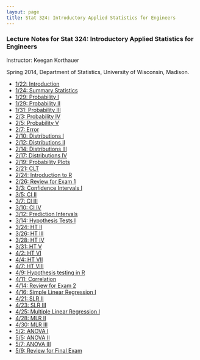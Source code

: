 ```yaml
---
layout: page
title: Stat 324: Introductory Applied Statistics for Engineers
---
```


<!-- Global site tag (gtag.js) - Google Analytics -->
<script async src="https://www.googletagmanager.com/gtag/js?id=UA-110175023-1"></script>
<script>
  window.dataLayer = window.dataLayer || [];
  function gtag(){dataLayer.push(arguments);}
  gtag('js', new Date());

  gtag('config', 'UA-110175023-1');
</script>


### Lecture Notes for Stat 324: Introductory Applied Statistics for Engineers
 
Instructor: Keegan Korthauer

Spring 2014, Department of Statistics, University of Wisconsin, Madison.

<ul>
<li> <a href="../talks/stat324/STAT324_0122_intro_sampling.pdf"> 1/22: Introduction </a> </li>	
<li> <a href="../talks/stat324/STAT324_0124_summarizing_data.pdf"> 1/24: Summary Statistics </a> </li>
<li> <a href="../talks/stat324/STAT324_0127_probability_1.pdf"> 1/29: Probability I </a> </li>
<li> <a href="../talks/stat324/STAT324_0129_probability_2.pdf"> 1/29: Probability II </a> </li>
<li> <a href="../talks/stat324/STAT324_0131_probability_3.pdf"> 1/31: Probability III </a> </li>
<li> <a href="../talks/stat324/STAT324_0203_probability_4.pdf"> 2/3: Probability IV </a> </li>
<li> <a href="../talks/stat324/STAT324_0205_probability_5.pdf"> 2/5: Probability V </a> </li>
<li> <a href="../talks/stat324/STAT324_0207_error_1.pdf"> 2/7: Error </a> </li>
<li> <a href="../talks/stat324/STAT324_0210_distributions_1.pdf"> 2/10: Distributions I</a> </li>
<li> <a href="../talks/stat324/STAT324_0212_distributions_2.pdf"> 2/12: Distributions II </a> </li>
<li> <a href="../talks/stat324/STAT324_0214_distributions_3.pdf"> 2/14: Distributions III </a> </li>
<li> <a href="../talks/stat324/STAT324_0217_distributions_4.pdf"> 2/17: Distributions IV </a> </li>
<li> <a href="../talks/stat324/STAT324_0219_probplots.pdf"> 2/19: Probability Plots </a> </li>
<li> <a href="../talks/stat324/STAT324_0221_CLT.pdf"> 2/21: CLT </a> </li>
<li> <a href="../talks/stat324/STAT324_0224_IntroR.pdf"> 2/24: Introduction to R </a> </li>
<li> <a href="../talks/stat324/STAT324_0226_review_exam_1.pdf"> 2/26: Review for Exam 1 </a> </li>
<li> <a href="../talks/stat324/STAT324_0303_CI_1.pdf"> 3/3: Confidence Intervals I </a> </li>
<li> <a href="../talks/stat324/STAT324_0305_CI_2.pdf"> 3/5: CI II </a> </li>
<li> <a href="../talks/stat324/STAT324_0307_CI_3.pdf"> 3/7: CI III </a> </li>
<li> <a href="../talks/stat324/STAT324_0310_CI_4.pdf"> 3/10: CI IV </a> </li>
<li> <a href="../talks/stat324/STAT324_0312_PI.pdf"> 3/12: Prediction Intervals </a> </li>
<li> <a href="../talks/stat324/STAT324_0314_HT_1.pdf"> 3/14: Hypothesis Tests I </a> </li>
<li> <a href="../talks/stat324/STAT324_0324_HT_2.pdf"> 3/24: HT II </a> </li>
<li> <a href="../talks/stat324/STAT324_0326_HT_3.pdf"> 3/26: HT III </a> </li>
<li> <a href="../talks/stat324/STAT324_0328_HT_4.pdf"> 3/28: HT IV </a> </li>
<li> <a href="../talks/stat324/STAT324_0331_HT_5.pdf"> 3/31: HT V </a> </li>
<li> <a href="../talks/stat324/STAT324_0402_HT_6.pdf"> 4/2: HT VI </a> </li>
<li> <a href="../talks/stat324/STAT324_0404_HT_7.pdf"> 4/4: HT VII </a> </li>
<li> <a href="../talks/stat324/STAT324_0407_HT_8.pdf"> 4/7: HT VIII </a> </li>
<li> <a href="../talks/stat324/STAT324_0409_RforHT.pdf"> 4/9: Hypothesis testing in R </a> </li>
<li> <a href="../talks/stat324/STAT324_0411_Correlation.pdf"> 4/11: Correlation </a> </li>
<li> <a href="../talks/stat324/STAT324_0414_review_exam_2.pdf"> 4/14: Review for Exam 2 </a> </li>
<li> <a href="../talks/stat324/STAT324_0414_SLR.pdf"> 4/16: Simple Linear Regression I </a> </li>
<li> <a href="../talks/stat324/STAT324_0421_SLR_2.pdf"> 4/21: SLR II </a> </li>
<li> <a href="../talks/stat324/STAT324_0423_SLR_3.pdf"> 4/23: SLR III </a> </li>
<li> <a href="../talks/stat324/STAT324_0425_MLR.pdf"> 4/25: Multiple Linear Regression I </a> </li>
<li> <a href="../talks/stat324/STAT324_0428_MLR_2.pdf"> 4/28: MLR II </a> </li>
<li> <a href="../talks/stat324/STAT324_0430_MLR_3.pdf"> 4/30: MLR III </a> </li>
<li> <a href="../talks/stat324/STAT324_0502_ANOVA.pdf"> 5/2: ANOVA I </a> </li>
<li> <a href="../talks/stat324/STAT324_0505_ANOVA_2.pdf"> 5/5: ANOVA II </a> </li>
<li> <a href="../talks/stat324/STAT324_0507_ANOVA_3.pdf"> 5/7: ANOVA III </a> </li>
<li> <a href="../talks/stat324/STAT324_0509_FinalReview.pdf"> 5/9: Review for Final Exam </a> </li>
</ul>
